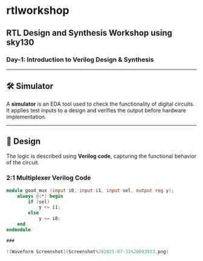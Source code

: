 # rtlworkshop

## RTL Design and Synthesis Workshop using sky130

### Day-1: Introduction to Verilog Design & Synthesis

---

## 🛠️ Simulator

A **simulator** is an EDA tool used to check the functionality of digital circuits. It applies test inputs to a design and verifies the output before hardware implementation.

---

## 🧠 Design

The logic is described using **Verilog code**, capturing the functional behavior of the circuit.

### 2:1 Multiplexer Verilog Code

```verilog
module good_mux (input i0, input i1, input sel, output reg y);
    always @(*) begin
        if (sel)
            y <= i1;
        else
            y <= i0;
    end
endmodule

###

![Waveform Screenshot](Screenshot%202025-07-31%20093933.png)




